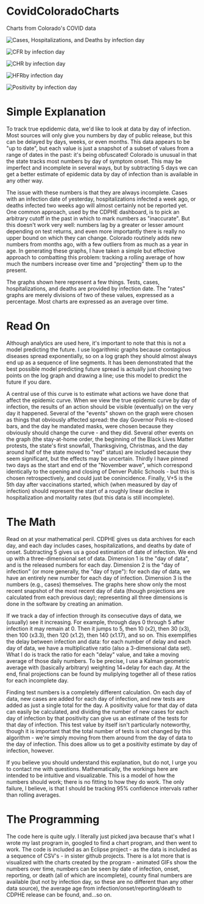 # CovidColoradoCharts
Charts from Colorado's COVID data

![Cases, Hospitalizations, and Deaths by infection day](https://raw.githubusercontent.com/jasondorjeshort/CovidColoradoCharts/main/cases-hospitalizations-deaths-tests-infection-log.png)

![CFR by infection day](https://raw.githubusercontent.com/jasondorjeshort/CovidColoradoCharts/main/CFR-infection.png)

![CHR by infection day](https://raw.githubusercontent.com/jasondorjeshort/CovidColoradoCharts/main/CHR-infection.png)

![HFRby infection day](https://raw.githubusercontent.com/jasondorjeshort/CovidColoradoCharts/main/HFR-infection.png)

![Positivity by infection day](https://raw.githubusercontent.com/jasondorjeshort/CovidColoradoCharts/main/Positivity-infection.png)

# Simple Explanation

To track true epdidemic data, we'd like to look at data by day of infection.  Most sources will only give you numbers by day of public release, but this can be delayed by days, weeks, or even months.  This data appears to be "up to date", but each value is just a snapshot of a subset of values from a range of dates in the past: it's being obfuscated!  Colorado is unusual in that the state tracks most numbers by day of symptom onset.  This may be imperfect and incomplete in several ways, but by subtracting 5 days we can get a better estimate of epidemic data by day of infection than is available in any other way.

The issue with these numbers is that they are always incomplete.  Cases with an infection date of yesterday, hospitalizations infected a week ago, or deaths infected two weeks ago will almost certainly not be reported yet.  One common approach, used by the CDPHE dashboard, is to pick an arbitrary cutoff in the past in which to mark numbers as "inaccurate".  But this doesn't work very well: numbers lag by a greater or lesser amount depending on test returns, and even more importantly there is really no upper bound on which they can change.  Colorado routinely adds new numbers from months ago, with a few outliers from as much as a year in age.  In generating these graphs, I have taken a simple but effective approach to combatting this problem: tracking a rolling average of how much the numbers increase over time and "projecting" them up to the present.

The graphs shown here represent a few things.  Tests, cases, hospitalizations, and deaths are provided by infection date. The "rates" graphs are merely divisions of two of these values, expressed as a percentage.  Most charts are expressed as an average over time.

# Read On

Although analytics are used here, it's important to note that this is not a model predicting the future.  I use logarithmic graphs because contagious diseases spread exponentially, so on a log graph they should almost always end up as a sequence of line segments.  It has been demonstrated that the best possible model predicting future spread is actually just choosing two points on the log graph and drawing a line; use this model to predict the future if you dare.

A central use of this curve is to estimate what actions we have done that affect the epidemic curve.  When we view the true epidemic curve by day of infection, the results of an action should be visible (eventually) on the very day it happened.  Several of the "events" shown on the graph were chosen as things that obviously affected spread: the day Governor Polis re-closed bars, and the day he mandated masks, were chosen because they obviously should change the curve - and they did.  Several other events on the graph (the stay-at-home order, the beginning of the Black Lives Matter protests, the state's first snowfall, Thanksgiving, Christmas, and the day around half of the state moved to "red" status) are included because they seem significant, but the effects may be uncertain.  Thirdly I have pinned two days as the start and end of the "November wave", which correspond identically to the opening and closing of Denver Public Schools - but this is chosen retrospectively, and could just be conincidence.  Finally, V+5 is the 5th day after vaccinations started, which (when measured by day of infection) should represent the start of a roughly linear decline in hospitalization and mortality rates (but this data is still incomplete).

# The Math

Read on at your mathematical peril.  CDPHE gives us data archives for each day, and each day includes cases, hospitalizations, and deaths by date of onset.  Subtracting 5 gives us a good estimation of date of infection.  We end up with a three-dimensional set of data. Dimension 1 is the "day of data", and is the released numbers for each day.  Dimension 2 is the "day of infection" (or more generally, the "day of type"): for each day of data, we have an entirely new number for each day of infection.  Dimension 3 is the numbers (e.g., cases) themselves.  The graphs here show only the most recent snapshot of the most recent day of data (though projections are calculated from each previous day); representing all three dimensions is done in the software by creating an animation.

If we track a day of infection through its consecutive days of data, we (usually) see it increasing.  For example, through days 0 through 5 after infection it may remain at 0.  Then it jumps to 5, then 10 (x2), then 30 (x3), then 100 (x3.3), then 120 (x1.2), then 140 (x1.17), and so on.  This exemplifies the delay between infection and data: for each number of delay and each day of data, we have a multiplicative ratio (also a 3-dimensional data set).  What I do is track the ratio for each "delay" value, and take a moving average of those daily numbers.  To be precise, I use a Kalman geometric average with (basically arbitrary) weighting 14+delay for each day.  At the end, final projections can be found by muliplying together all of these ratios for each incomplete day.

Finding test numbers is a completely different calculation.  On each day of data, new cases are added for each day of infection, and new tests are added as just a single total for the day.  A positivity value for that day of data can easily be calculated, and dividing the number of new cases for each day of infection by that positivity can give us an estimate of the tests for that day of infection.  This test value by itself isn't particularly noteworthy, though it is important that the total number of tests is not changed by this algorithm - we're simply moving from them around from the day of data to the day of infection.  This does allow us to get a positivity estimate by day of infection, however.

If you believe you should understand this explanation, but do not, I urge you to contact me with questions.  Mathematically, the workings here are intended to be intuitive and visualizable.  This is a model of how the numbers should work; there is no fitting to how they do work.  The only failure, I believe,  is that I should be tracking 95% confidence intervals rather than rolling averages.

# The Programming

The code here is quite ugly.  I literally just picked java because that's what I wrote my last program in, googled to find a chart program, and then went to work.  The code is included as an Eclipse project - as the data is included as a sequence of CSV's - in sister github projects.  There is a lot more that is visualized with the charts created by the program - animated GIFs show the numbers over time, numbers can be seen by date of infection, onset, reporting, or death (all of which are incomplete), county final numbers are available (but not by infection day, so these are no different than any other data source), the average age from infection/onset/reporting/death to CDPHE release can be found, and...so on.